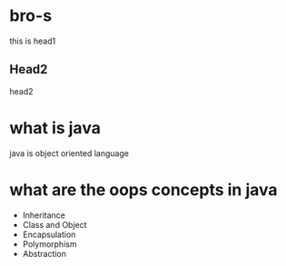 # bro-s
this is head1
## Head2
head2
# what is java
java is object oriented language
# what are the oops concepts in java
* Inheritance
* Class and Object
* Encapsulation
* Polymorphism
* Abstraction
